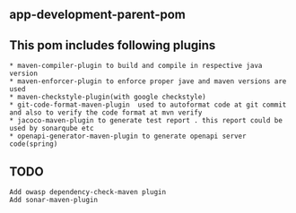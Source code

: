 ## app-development-parent-pom

## This pom includes following plugins
    * maven-compiler-plugin to build and compile in respective java version
    * maven-enforcer-plugin to enforce proper jave and maven versions are used
    * maven-checkstyle-plugin(with google checkstyle) 
    * git-code-format-maven-plugin  used to autoformat code at git commit and also to verify the code format at mvn verify
    * jacoco-maven-plugin to generate test report . this report could be used by sonarqube etc 
    * openapi-generator-maven-plugin to generate openapi server code(spring)

## TODO
    Add owasp dependency-check-maven plugin
    Add sonar-maven-plugin